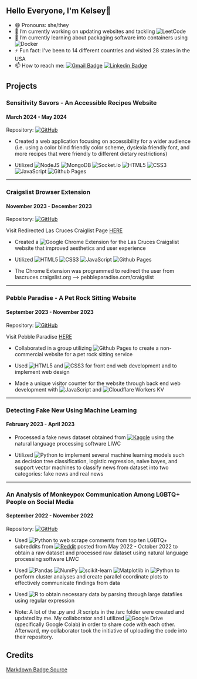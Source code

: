 ## Hello Everyone, I'm Kelsey👋

- 😄 Pronouns: she/they
- 🔭 I’m currently working on updating websites and tackling ![LeetCode](https://img.shields.io/badge/LeetCode-000000?style=for-the-badge&logo=LeetCode&logoColor=#d16c06)
- 🌱 I’m currently learning about packaging software into containers using ![Docker](https://img.shields.io/badge/docker-%230db7ed.svg?style=for-the-badge&logo=docker&logoColor=white) 
- ⚡ Fun fact: I've been to 14 different countries and visited 28 states in the USA
- 📫 How to reach me:
[![Gmail Badge](https://img.shields.io/badge/-Gmail-d14836?style=flat-square&logo=Gmail&logoColor=white&link=kelseyann77@gmail.com)](mailto:kelseyann77@gmail.com)
[![Linkedin Badge](https://img.shields.io/badge/-LinkedIn-blue?style=flat-square&logo=Linkedin&logoColor=white&link=https://www.linkedin.com/in/kelsey-corro/)](https://www.linkedin.com/in/kelsey-corro/)

## Projects

### Sensitivity Savors - An Accessible Recipes Website
#### March 2024 - May 2024
Repository: [![GitHub](https://img.shields.io/badge/github-%23121011.svg?style=for-the-badge&logo=github&logoColor=white&link=https://github.com/kaywil05/SensitivitySavors)](https://github.com/kaywil05/SensitivitySavors)

- Created a web application focusing on accessibility for a wider audience (i.e. using a color blind friendly color scheme, dyslexia friendly font, and more recipes that were friendly to different dietary restrictions)

- Utilized ![NodeJS](https://img.shields.io/badge/node.js-6DA55F?style=for-the-badge&logo=node.js&logoColor=white) ![MongoDB](https://img.shields.io/badge/MongoDB-%234ea94b.svg?style=for-the-badge&logo=mongodb&logoColor=white) ![Socket.io](https://img.shields.io/badge/Socket.io-black?style=for-the-badge&logo=socket.io&badgeColor=010101) ![HTML5](https://img.shields.io/badge/html5-%23E34F26.svg?style=for-the-badge&logo=html5&logoColor=white) ![CSS3](https://img.shields.io/badge/css3-%231572B6.svg?style=for-the-badge&logo=css3&logoColor=white) ![JavaScript](https://img.shields.io/badge/javascript-%23323330.svg?style=for-the-badge&logo=javascript&logoColor=%23F7DF1E) ![Github Pages](https://img.shields.io/badge/github%20pages-121013?style=for-the-badge&logo=github&logoColor=white)


-----
### Craigslist Browser Extension
#### November 2023 - December 2023
Repository: [![GitHub](https://img.shields.io/badge/github-%23121011.svg?style=for-the-badge&logo=github&logoColor=white&link=https://github.com/MoreMoople/pebble-paradise/tree/main/craigslist)](https://github.com/MoreMoople/pebble-paradise/tree/main/craigslist)

Visit Redirected Las Cruces Craiglist Page  [HERE](https://pebbleparadise.com/craigslist)
- Created a ![Google Chrome](https://img.shields.io/badge/Google%20Chrome-4285F4?style=for-the-badge&logo=GoogleChrome&logoColor=white) Extension for the Las Cruces Craigslist website that improved aesthetics and user experience

- Utilized ![HTML5](https://img.shields.io/badge/html5-%23E34F26.svg?style=for-the-badge&logo=html5&logoColor=white) ![CSS3](https://img.shields.io/badge/css3-%231572B6.svg?style=for-the-badge&logo=css3&logoColor=white) ![JavaScript](https://img.shields.io/badge/javascript-%23323330.svg?style=for-the-badge&logo=javascript&logoColor=%23F7DF1E) ![Github Pages](https://img.shields.io/badge/github%20pages-121013?style=for-the-badge&logo=github&logoColor=white)
  
- The Chrome Extension was programmed to redirect the user from lascruces.craigslist.org --> pebbleparadise.com/craigslist

-----
### Pebble Paradise - A Pet Rock Sitting Website
#### September 2023 - November 2023
Repository: [![GitHub](https://img.shields.io/badge/github-%23121011.svg?style=for-the-badge&logo=github&logoColor=white&link=https://github.com/MoreMoople/pebble-paradise)](https://github.com/MoreMoople/pebble-paradise)

Visit Pebble Paradise [HERE](https://pebbleparadise.com/index)

- Collaborated in a group utilizing ![Github Pages](https://img.shields.io/badge/github%20pages-121013?style=for-the-badge&logo=github&logoColor=white) to create a non-commercial website for a pet rock sitting service

- Used ![HTML5](https://img.shields.io/badge/html5-%23E34F26.svg?style=for-the-badge&logo=html5&logoColor=white) and ![CSS3](https://img.shields.io/badge/css3-%231572B6.svg?style=for-the-badge&logo=css3&logoColor=white) for front end web development and to implement web design

- Made a unique visitor counter for the website through back end web development with ![JavaScript](https://img.shields.io/badge/javascript-%23323330.svg?style=for-the-badge&logo=javascript&logoColor=%23F7DF1E) and ![Cloudflare](https://img.shields.io/badge/Cloudflare-F38020?style=for-the-badge&logo=Cloudflare&logoColor=white) Workers KV

-----
### Detecting Fake New Using Machine Learning
#### February 2023 - April 2023

- Processed a fake news dataset obtained from [![Kaggle](https://img.shields.io/badge/Kaggle-035a7d?style=for-the-badge&logo=kaggle&logoColor=white&link=https://www.kaggle.com/)](https://www.kaggle.com/) using the natural language processing software LIWC

- Utilized ![Python](https://img.shields.io/badge/python-3670A0?style=for-the-badge&logo=python&logoColor=ffdd54) to implement several machine learning models such as decision tree classification, logistic regression, naive bayes, and support vector machines to classify news from dataset into two categories: fake news and real news 

-----
### An Analysis of Monkeypox Communication Among LGBTQ+ People on Social Media
#### September 2022 - November 2022
Repository: [![GitHub](https://img.shields.io/badge/github-%23121011.svg?style=for-the-badge&logo=github&logoColor=white&link=https://github.com/CJCascalheira/monkeypox-reddit)](https://github.com/CJCascalheira/monkeypox-reddit)

- Used ![Python](https://img.shields.io/badge/python-3670A0?style=for-the-badge&logo=python&logoColor=ffdd54) to web scrape comments from top ten LGBTQ+ subreddits from [![Reddit](https://img.shields.io/badge/Reddit-%23FF4500.svg?style=for-the-badge&logo=Reddit&logoColor=white&link=https://www.reddit.com/)](https://www.reddit.com/) posted from May 2022 - October 
2022 to obtain a raw dataset and processed raw dataset using natural language processing software LIWC
  
- Used ![Pandas](https://img.shields.io/badge/pandas-%23150458.svg?style=for-the-badge&logo=pandas&logoColor=white) ![NumPy](https://img.shields.io/badge/numpy-%23013243.svg?style=for-the-badge&logo=numpy&logoColor=white) ![scikit-learn](https://img.shields.io/badge/scikit--learn-%23F7931E.svg?style=for-the-badge&logo=scikit-learn&logoColor=white) ![Matplotlib](https://img.shields.io/badge/Matplotlib-%23ffffff.svg?style=for-the-badge&logo=Matplotlib&logoColor=black) in ![Python](https://img.shields.io/badge/python-3670A0?style=for-the-badge&logo=python&logoColor=ffdd54) to perform cluster analyses and create parallel coordinate plots to effectively communicate findings from data

- Used ![R](https://img.shields.io/badge/r-%23276DC3.svg?style=for-the-badge&logo=r&logoColor=white) to obtain necessary data by parsing through large datafiles using regular expression 

- Note: A lot of the .py and .R scripts in the /src folder were created and updated by me. My collaborator and I utilized ![Google Drive](https://img.shields.io/badge/Google%20Drive-4285F4?style=for-the-badge&logo=googledrive&logoColor=white) (specifically Google Colab) in order to share code with each other. Afterward, my collaborator took the initiative of uploading the code into their repository.


## Credits
[Markdown Badge Source](https://github.com/Ileriayo/markdown-badges)
